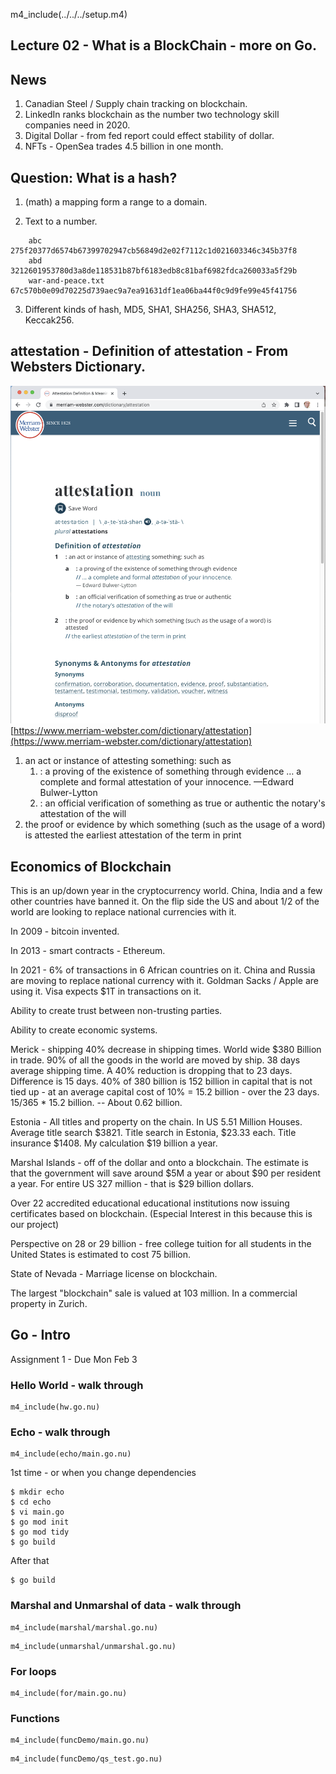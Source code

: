 
m4_include(../../../setup.m4)

Lecture 02 - What is a BlockChain - more on Go.
----------------

## News

1. Canadian Steel / Supply chain tracking on blockchain.
2. LinkedIn ranks blockchain as the number two technology skill companies need in 2020.
3. Digital Dollar - from fed report could effect stability of dollar.
4. NFTs - OpenSea trades 4.5 billion in one month.

## Question: What is a **hash**?

1. (math) a mapping form a range to a domain.

2. Text to a number.
```
	abc               275f20377d6574b67399702947cb56849d2e02f7112c1d021603346c345b37f8
	abd               3212601953780d3a8de118531b87bf6183edb8c81baf6982fdca260033a5f29b
	war-and-peace.txt 67c570b0e09d70225d739aec9a7ea91631df1ea06ba44f0c9d9fe99e45f41756
```

3. Different kinds of hash, MD5, SHA1, SHA256, SHA3, SHA512, Keccak256.




## **attestation** - Definition of attestation - From Websters Dictionary.

![attestation.png](attestation.png)<br>
[https://www.merriam-webster.com/dictionary/attestation](https://www.merriam-webster.com/dictionary/attestation)


1. an act or instance of attesting something: such as
	1. : a proving of the existence of something through evidence
	  … a complete and formal attestation of your innocence. —Edward Bulwer-Lytton
	2. : an official verification of something as true or authentic the notary's attestation of the will
2. the proof or evidence by which something (such as the usage of a word) is attested the earliest attestation of the term in print


## Economics of Blockchain

This is an up/down year in the cryptocurrency world. China, India and a few other countries have banned it.
On the flip side the US and about 1/2 of the world are looking to replace national currencies with it.

In 2009 - bitcoin invented.  

In 2013 - smart contracts - Ethereum.

In 2021 - 6% of transactions in 6 African countries on it.
China and Russia are moving to replace national currency with it.
Goldman Sacks / Apple are using it.  Visa expects $1T in transactions on it.

Ability to create trust between non-trusting parties.

Ability to create economic systems.

Merick - shipping 40% decrease in shipping times.  World wide $380 Billion in trade.  90% of all the goods
in the world are moved by ship.  38 days average shipping time. A 40% reduction is dropping that to 23 days.
Difference is 15 days.  40% of 380 billion is 152 billion in capital that is not tied up - at an average
capital cost of 10% = 15.2 billion - over the 23 days.  15/365 * 15.2 billion. -- About 0.62 billion.

Estonia - All titles and property on the chain.  In US 5.51 Million Houses.  Average title search $3821.
Title search in Estonia, $23.33 each.  Title insurance $1408.  My calculation $19 billion a year.

Marshal Islands - off of the dollar and onto a blockchain.   The estimate is that the government will
save around $5M a year or about $90 per resident a year.  For entire US 327 million - that is $29 billion
dollars.

Over 22 accredited educational educational institutions now issuing certificates based on blockchain.
(Especial Interest in this because this is our project)

Perspective on 28 or 29 billion - free college tuition for all students in the United States is
estimated to cost 75 billion.

State of Nevada - Marriage license on blockchain.  

The largest "blockchain" sale is valued at 103 million.   In a commercial property in Zurich.

## Go - Intro

Assignment 1 - Due Mon Feb 3

### Hello World - walk through

```
m4_include(hw.go.nu)
```

### Echo - walk through

```
m4_include(echo/main.go.nu)
```

1st time - or when you change dependencies

```
$ mkdir echo
$ cd echo
$ vi main.go
$ go mod init
$ go mod tidy
$ go build
```

After that

```
$ go build
```

### Marshal and Unmarshal of data - walk through

```
m4_include(marshal/marshal.go.nu)
```

```
m4_include(unmarshal/unmarshal.go.nu)
```

### For loops

```
m4_include(for/main.go.nu)
```

### Functions


```
m4_include(funcDemo/main.go.nu)
```

```
m4_include(funcDemo/qs_test.go.nu)
```


